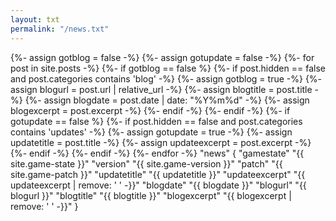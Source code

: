 ```yaml
---
layout: txt
permalink: "/news.txt"
---
```

<div>
{%- assign gotblog = false -%}
{%- assign gotupdate = false -%}
{%- for post in site.posts -%}
	{%- if gotblog == false %}
		{%- if post.hidden == false and post.categories contains 'blog' -%}
			{%- assign gotblog = true -%}
			{%- assign blogurl = post.url | relative_url -%}
			{%- assign blogtitle = post.title -%}
			{%- assign blogdate = post.date | date: "%Y%m%d" -%}
			{%- assign blogexcerpt = post.excerpt -%}
		{%- endif -%}
	{%- endif -%}
	{%- if gotupdate == false %}
		{%- if post.hidden == false and post.categories contains 'updates' -%}
			{%- assign gotupdate = true -%}
			{%- assign updatetitle = post.title -%}
			{%- assign updateexcerpt = post.excerpt -%}
		{%- endif -%}
	{%- endif -%}
{%- endfor -%}
"news"
{
	"gamestate"	"{{ site.game-state }}"
	"version"	"{{ site.game-version }}"
	"patch"	"{{ site.game-patch }}"
	"updatetitle"	"{{ updatetitle }}"
	"updateexcerpt"	"{{ updateexcerpt | remove: '
' -}}"
	"blogdate"	"{{ blogdate }}"
	"blogurl"	"{{ blogurl }}"
	"blogtitle"	"{{ blogtitle }}"
	"blogexcerpt"	"{{ blogexcerpt | remove: '
' -}}"
}
</div>